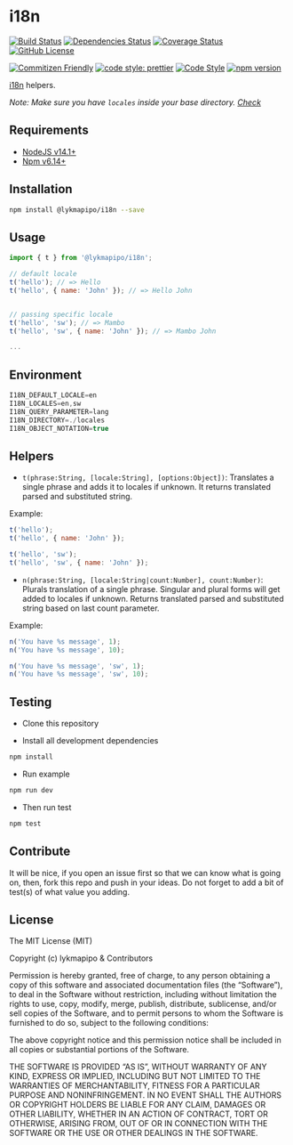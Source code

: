 # i18n

[![Build Status](https://travis-ci.org/lykmapipo/i18n.svg?branch=master)](https://travis-ci.org/lykmapipo/i18n)
[![Dependencies Status](https://david-dm.org/lykmapipo/i18n.svg)](https://david-dm.org/lykmapipo/i18n)
[![Coverage Status](https://coveralls.io/repos/github/lykmapipo/i18n/badge.svg?branch=master)](https://coveralls.io/github/lykmapipo/i18n?branch=master)
[![GitHub License](https://img.shields.io/github/license/lykmapipo/i18n)](https://github.com/lykmapipo/i18n/blob/develop/LICENSE)

[![Commitizen Friendly](https://img.shields.io/badge/commitizen-friendly-brightgreen.svg)](http://commitizen.github.io/cz-cli/)
[![code style: prettier](https://img.shields.io/badge/code_style-prettier-ff69b4.svg)](https://github.com/prettier/prettier)
[![Code Style](https://badgen.net/badge/code%20style/airbnb/ff5a5f?icon=airbnb)](https://github.com/airbnb/javascript)
[![npm version](https://img.shields.io/npm/v/@lykmapipo/i18n)](https://www.npmjs.com/package/@lykmapipo/i18n)

[i18n](https://github.com/mashpie/i18n-node) helpers.

*Note: Make sure you have `locales` inside your base directory. [Check](https://github.com/lykmapipo/i18n/tree/master/test/locales)*

## Requirements

- [NodeJS v14.1+](https://nodejs.org)
- [Npm v6.14+](https://www.npmjs.com/)

## Installation

```sh
npm install @lykmapipo/i18n --save
```

## Usage

```js
import { t } from '@lykmapipo/i18n';

// default locale
t('hello'); // => Hello
t('hello', { name: 'John' }); // => Hello John


// passing specific locale
t('hello', 'sw'); // => Mambo
t('hello', 'sw', { name: 'John' }); // => Mambo John

...

```
## Environment
```js
I18N_DEFAULT_LOCALE=en
I18N_LOCALES=en,sw
I18N_QUERY_PARAMETER=lang
I18N_DIRECTORY=./locales
I18N_OBJECT_NOTATION=true
```

## Helpers

- `t(phrase:String, [locale:String], [options:Object])`: Translates a single 
phrase and adds it to locales if unknown. It returns translated parsed and 
substituted string.

Example:
```js
t('hello');
t('hello', { name: 'John' });

t('hello', 'sw');
t('hello', 'sw', { name: 'John' });

```

- `n(phrase:String, [locale:String|count:Number], count:Number)`: Plurals translation of a single phrase. Singular and plural forms will get added to locales if unknown. Returns translated parsed and substituted string based on last count parameter.

Example:
```js
n('You have %s message', 1);
n('You have %s message', 10);

n('You have %s message', 'sw', 1);
n('You have %s message', 'sw', 10);

```

## Testing

- Clone this repository

- Install all development dependencies

```sh
npm install
```

- Run example

```sh
npm run dev
```

- Then run test

```sh
npm test
```

## Contribute

It will be nice, if you open an issue first so that we can know what is going on, then, fork this repo and push in your ideas. Do not forget to add a bit of test(s) of what value you adding.

## License

The MIT License (MIT)

Copyright (c) lykmapipo & Contributors

Permission is hereby granted, free of charge, to any person obtaining a copy of this software and associated documentation files (the “Software”), to deal in the Software without restriction, including without limitation the rights to use, copy, modify, merge, publish, distribute, sublicense, and/or sell copies of the Software, and to permit persons to whom the Software is furnished to do so, subject to the following conditions:

The above copyright notice and this permission notice shall be included in all copies or substantial portions of the Software.

THE SOFTWARE IS PROVIDED “AS IS”, WITHOUT WARRANTY OF ANY KIND, EXPRESS OR IMPLIED, INCLUDING BUT NOT LIMITED TO THE WARRANTIES OF MERCHANTABILITY, FITNESS FOR A PARTICULAR PURPOSE AND NONINFRINGEMENT. IN NO EVENT SHALL THE AUTHORS OR COPYRIGHT HOLDERS BE LIABLE FOR ANY CLAIM, DAMAGES OR OTHER LIABILITY, WHETHER IN AN ACTION OF CONTRACT, TORT OR OTHERWISE, ARISING FROM, OUT OF OR IN CONNECTION WITH THE SOFTWARE OR THE USE OR OTHER DEALINGS IN THE SOFTWARE.
